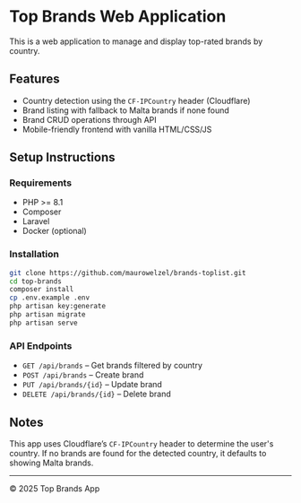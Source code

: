 
# Top Brands Web Application

This is a web application to manage and display top-rated brands by country.

## Features

- Country detection using the `CF-IPCountry` header (Cloudflare)
- Brand listing with fallback to Malta brands if none found
- Brand CRUD operations through API
- Mobile-friendly frontend with vanilla HTML/CSS/JS

## Setup Instructions

### Requirements

- PHP >= 8.1
- Composer
- Laravel
- Docker (optional)

### Installation

```bash
git clone https://github.com/maurowelzel/brands-toplist.git
cd top-brands
composer install
cp .env.example .env
php artisan key:generate
php artisan migrate
php artisan serve
```

### API Endpoints

- `GET /api/brands` – Get brands filtered by country
- `POST /api/brands` – Create brand
- `PUT /api/brands/{id}` – Update brand
- `DELETE /api/brands/{id}` – Delete brand

## Notes

This app uses Cloudflare’s `CF-IPCountry` header to determine the user's country.
If no brands are found for the detected country, it defaults to showing Malta brands.

---

© 2025 Top Brands App
